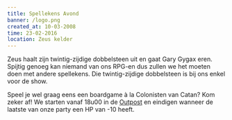 ```yaml
---
title: Spellekens Avond
banner: /logo.png
created_at: 10-03-2008
time: 23-02-2016
location: Zeus kelder
---
```


Zeus haalt zijn twintig-zijdige dobbelsteen uit en gaat Gary Gygax eren. Spijtig genoeg kan niemand van ons RPG-en dus zullen we het moeten doen met andere spellekens. Die twintig-zijdige dobbelsteen is bij ons enkel voor de show.

Speel je wel graag eens een boardgame à la Colonisten van Catan? Kom zeker af! We starten vanaf 18u00 in de <a href="https://snipurl.com/21c9w">Outpost</a> en eindigen wanneer de laatste van onze party een HP van -10 heeft.